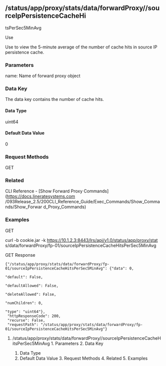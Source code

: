 ## /status/app/proxy/stats/data/forwardProxy/<name>/sourceIpPersistenceCacheHi
tsPerSec5MinAvg

Use

Use to view the 5-minute average of the number of cache hits in source IP
persistence cache.

### Parameters

name: Name of forward proxy object

### Data Key

The data key contains the number of cache hits.

#### Data Type

uint64

#### Default Data Value

0

### Request Methods

GET

### Related

CLI Reference - [Show Forward Proxy Commands](https://docs.lineratesystems.com
/093Release_2.5/200CLI_Reference_Guide/Exec_Commands/Show_Commands/Show_Forwar
d_Proxy_Commands)

### Examples

GET

curl -b cookie.jar -k https://10.1.2.3:8443/lrs/api/v1.0/status/app/proxy/stat
s/data/forwardProxy/fp-01/sourceIpPersistenceCacheHitsPerSec5MinAvg

GET Response

    
    {"/status/app/proxy/stats/data/forwardProxy/fp-01/sourceIpPersistenceCacheHitsPerSec5MinAvg": {"data": 0,
                                                                                                    "default": False,
                                                                                                    "defaultAllowed": False,
                                                                                                    "deleteAllowed": False,
                                                                                                    "numChildren": 0,
                                                                                                    "type": "uint64"},
     "httpResponseCode": 200,
     "recurse": False,
     "requestPath": "/status/app/proxy/stats/data/forwardProxy/fp-01/sourceIpPersistenceCacheHitsPerSec5MinAvg"}
    

  1. /status/app/proxy/stats/data/forwardProxy/<name>/sourceIpPersistenceCacheHitsPerSec5MinAvg
    1. Parameters
    2. Data Key
      1. Data Type
      2. Default Data Value
    3. Request Methods
    4. Related
    5. Examples

